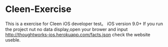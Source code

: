 # Cleen-Exercise
This is a exercise for Cleen iOS developer test。
iOS version 9.0+
If you run the project nut no data display,open your brower and input http://thoughtworks-ios.herokuapp.com/facts.json check the website useble.
